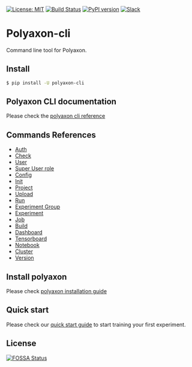 [![License: MIT](https://img.shields.io/badge/License-MIT-green.svg)](LICENSE)
[![Build Status](https://travis-ci.org/polyaxon/polyaxon-cli.svg?branch=master)](https://travis-ci.org/polyaxon/polyaxon-cli)
[![PyPI version](https://badge.fury.io/py/polyaxon-cli.svg)](https://badge.fury.io/py/polyaxon-cli)
[![Slack](https://img.shields.io/badge/chat-on%20slack-aadada.svg?logo=slack&longCache=true)](https://join.slack.com/t/polyaxon/shared_invite/enQtMzQ0ODc2MDg1ODc0LWY2ZTdkMTNmZjBlZmRmNjQxYmYwMTBiMDZiMWJhODI2ZTk0MDU4Mjg5YzA5M2NhYzc5ZjhiMjczMDllYmQ2MDg)

# Polyaxon-cli

Command line tool for Polyaxon.


## Install

```bash
$ pip install -U polyaxon-cli
```

## Polyaxon CLI documentation

Please check the [polyaxon cli reference](https://docs.polyaxon.com/polyaxon_cli/introduction/)


## Commands References

 * [Auth](https://docs.polyaxon.com/polyaxon_cli/commands/auth)
 * [Check](https://docs.polyaxon.com/polyaxon_cli/commands/check)
 * [User](https://docs.polyaxon.com/polyaxon_cli/commands/user)
 * [Super User role](https://docs.polyaxon.com/polyaxon_cli/commands/superuser)
 * [Config](https://docs.polyaxon.com/polyaxon_cli/commands/config)
 * [Init](https://docs.polyaxon.com/polyaxon_cli/commands/init)
 * [Project](https://docs.polyaxon.com/polyaxon_cli/commands/project)
 * [Upload](https://docs.polyaxon.com/polyaxon_cli/commands/upload)
 * [Run](https://docs.polyaxon.com/polyaxon_cli/commands/run)
 * [Experiment Group](https://docs.polyaxon.com/polyaxon_cli/commands/experiment_group)
 * [Experiment](https://docs.polyaxon.com/polyaxon_cli/commands/experiment)
 * [Job](https://docs.polyaxon.com/polyaxon_cli/commands/job)
 * [Build](https://docs.polyaxon.com/polyaxon_cli/commands/build)
 * [Dashboard](https://docs.polyaxon.com/polyaxon_cli/commands/dashboard)
 * [Tensorboard](https://docs.polyaxon.com/polyaxon_cli/commands/tensorboard)
 * [Notebook](https://docs.polyaxon.com/polyaxon_cli/commands/notebook)
 * [Cluster](https://docs.polyaxon.com/polyaxon_cli/commands/cluster)
 * [Version](https://docs.polyaxon.com/polyaxon_cli/commands/version)

## Install polyaxon

Please check [polyaxon installation guide](https://docs.polyaxon.com/installation/introduction)


## Quick start

Please check our [quick start guide](https://docs.polyaxon.com/quick_start) to start training your first experiment.

## License

[![FOSSA Status](https://app.fossa.io/api/projects/git%2Bgithub.com%2Fpolyaxon%2Fpolyaxon-cli.svg?type=large)](https://app.fossa.io/projects/git%2Bgithub.com%2Fpolyaxon%2Fpolyaxon-cli?ref=badge_large)
